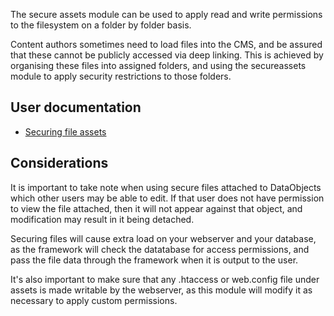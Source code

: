 The secure assets module can be used to apply read and write permissions to
the filesystem on a folder by folder basis.

Content authors sometimes need to load files into the CMS, and be assured that
these cannot be publicly accessed via deep linking. This is achieved by organising
these files into assigned folders, and using the secureassets module to apply
security restrictions to those folders.

## User documentation

 * [Securing file assets](userhelp/index.md)

## Considerations

It is important to take note when using secure files attached to DataObjects which other users may be able to edit. If that user does not have permission to view the file attached, then it will not appear
against that object, and modification may result in it being detached.

Securing files will cause extra load on your webserver and your database,
as the framework will check the datatabase for access permissions, and pass the
file data through the framework when it is output to the user.

It's also important to make sure that any .htaccess or web.config file
under assets is made writable by the webserver, as this module will
modify it as necessary to apply custom permissions.
